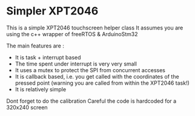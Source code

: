 # Simpler XPT2046

This is a simple XPT2046 touchscreen helper class
It assumes you are using the c++ wrapper of freeRTOS & ArduinoStm32

The main features are :
* It is task + interrupt based
* The time spent under interrupt is very very small
* It uses a mutex to protect the SPI from concurrent accesses
* It is callback based, i.e. you get called with the coordinates of the pressed point (warning you are called from within the XPT2046 task!)
* It is relatively simple


Dont forget to do the calibration
Careful the code is hardcoded for a 320x240 screen 
